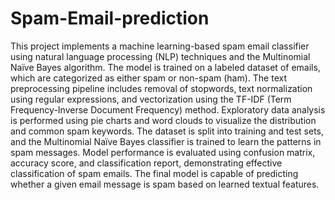 # Spam-Email-prediction
This project implements a machine learning-based spam email classifier using natural language processing (NLP) techniques and the Multinomial Naïve Bayes algorithm. The model is trained on a labeled dataset of emails, which are categorized as either spam or non-spam (ham). The text preprocessing pipeline includes removal of stopwords, text normalization using regular expressions, and vectorization using the TF-IDF (Term Frequency-Inverse Document Frequency) method. Exploratory data analysis is performed using pie charts and word clouds to visualize the distribution and common spam keywords. The dataset is split into training and test sets, and the Multinomial Naïve Bayes classifier is trained to learn the patterns in spam messages. Model performance is evaluated using confusion matrix, accuracy score, and classification report, demonstrating effective classification of spam emails. The final model is capable of predicting whether a given email message is spam based on learned textual features.
